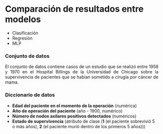 # Comparación de resultados entre modelos

- Clasificación
- Regresión
- MLP

### Conjunto de datos

<p align='justify'> 
    El conjunto de datos contiene casos de un estudio que se realizó entre 1958 y 1970 en el Hospital Billings de la 
    Universidad de Chicago sobre la supervivencia de pacientes que se habían sometido a cirugía por cáncer de mama.
</p>

### Diccionario de datos

* **Edad del paciente en el momento de la operación** (numérica)
* **Año de operación del paciente** (año - 1900, numérico)
* **Número de nodos axilares positivos detectados** (numéricos)
* **Estado de supervivencia** (atributo de clase (**1** (el paciente sobrevivió 5 o más años), **2** (el paciente murió
  dentro de los primeros 5 años)))


